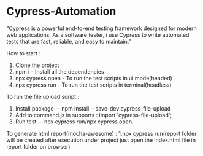 # Cypress-Automation
"Cypress is a powerful end-to-end testing framework designed for modern web applications. As a software tester, i use Cypress to write automated tests that are fast, reliable, and easy to maintain."


How to start :
1. Clone the project
2. npm i - Install all the dependencies
3. npx cypress open - To run the test scripts in ui mode(headed)
4. npx cypress run - To run the test scripts in terminal(headless)

To run the file upload script : 
1. Install package --  npm install --save-dev cypress-file-upload
2. Add  to command.js in supports :  import 'cypress-file-upload';
3. Run test -- npx cypress run/npx cypress open.

To generate html report(mocha-awesome) : 
1.npx cypress run(report folder will be created after execution under project just open the index.html file in report folder on browser)

